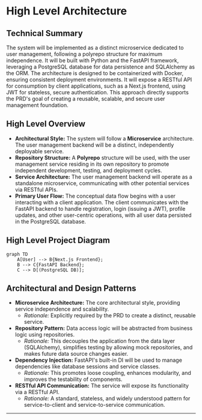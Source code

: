 # High Level Architecture

## Technical Summary

The system will be implemented as a distinct microservice dedicated to user management, following a polyrepo structure for maximum independence. It will be built with Python and the FastAPI framework, leveraging a PostgreSQL database for data persistence and SQLAlchemy as the ORM. The architecture is designed to be containerized with Docker, ensuring consistent deployment environments. It will expose a RESTful API for consumption by client applications, such as a Next.js frontend, using JWT for stateless, secure authentication. This approach directly supports the PRD's goal of creating a reusable, scalable, and secure user management foundation.

## High Level Overview

*   **Architectural Style:** The system will follow a **Microservice** architecture. The user management backend will be a distinct, independently deployable service.
*   **Repository Structure:** A **Polyrepo** structure will be used, with the user management service residing in its own repository to promote independent development, testing, and deployment cycles.
*   **Service Architecture:** The user management backend will operate as a standalone microservice, communicating with other potential services via RESTful APIs.
*   **Primary User Flow:** The conceptual data flow begins with a user interacting with a client application. The client communicates with the FastAPI backend to handle registration, login (issuing a JWT), profile updates, and other user-centric operations, with all user data persisted in the PostgreSQL database.

## High Level Project Diagram

```mermaid
graph TD
    A[User] --> B{Next.js Frontend};
    B --> C{FastAPI Backend};
    C --> D[(PostgreSQL DB)];
```

## Architectural and Design Patterns

*   **Microservice Architecture:** The core architectural style, providing service independence and scalability.
    *   *Rationale:* Explicitly required by the PRD to create a distinct, reusable service.
*   **Repository Pattern:** Data access logic will be abstracted from business logic using repositories.
    *   *Rationale:* This decouples the application from the data layer (SQLAlchemy), simplifies testing by allowing mock repositories, and makes future data source changes easier.
*   **Dependency Injection:** FastAPI's built-in DI will be used to manage dependencies like database sessions and service classes.
    *   *Rationale:* This promotes loose coupling, enhances modularity, and improves the testability of components.
*   **RESTful API Communication:** The service will expose its functionality via a RESTful API.
    *   *Rationale:* A standard, stateless, and widely understood pattern for service-to-client and service-to-service communication.

---
